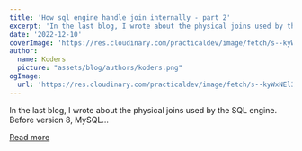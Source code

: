 ```yaml
---
title: 'How sql engine handle join internally - part 2'
excerpt: 'In the last blog, I wrote about the physical joins used by the SQL engine. Before version 8, MySQL...'
date: '2022-12-10'
coverImage: 'https://res.cloudinary.com/practicaldev/image/fetch/s--kyWxNEl3--/c_imagga_scale,f_auto,fl_progressive,h_420,q_auto,w_1000/https://dev-to-uploads.s3.amazonaws.com/uploads/articles/3q1w07cnr39p1kyluu1t.png'
author:
  name: Koders
  picture: "assets/blog/authors/koders.png"
ogImage:
  url: 'https://res.cloudinary.com/practicaldev/image/fetch/s--kyWxNEl3--/c_imagga_scale,f_auto,fl_progressive,h_420,q_auto,w_1000/https://dev-to-uploads.s3.amazonaws.com/uploads/articles/3q1w07cnr39p1kyluu1t.png'
---
```


In the last blog, I wrote about the physical joins used by the SQL engine. Before version 8, MySQL...

[Read more](https://dev.to/amitiwary999/how-join-works-internally-in-sql-part-2-142m)
